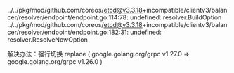 ../../pkg/mod/github.com/coreos/etcd@v3.3.18+incompatible/clientv3/balancer/resolver/endpoint/endpoint.go:114:78: undefined: resolver.BuildOption
../../pkg/mod/github.com/coreos/etcd@v3.3.18+incompatible/clientv3/balancer/resolver/endpoint/endpoint.go:182:31: undefined: resolver.ResolveNowOption

解决办法：强行切换 replace ( google.golang.org/grpc v1.27.0 => google.golang.org/grpc v1.26.0 ) 
